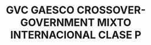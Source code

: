 ---
layout: fund
title: GVC GAESCO CROSSOVER-GOVERNMENT MIXTO INTERNACIONAL CLASE P
isin: ES0143562116
---